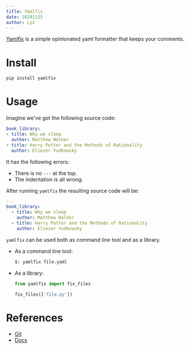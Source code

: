 ```yaml
---
title: Yamlfix
date: 20201125
author: Lyz
---
```


[Yamlfix](https://johnwidhalm.github.io/yamlfix/) is a simple opinionated yaml
formatter that keeps your comments.

# Install

```bash
pip install yamlfix
```

# Usage

Imagine we've got the following source code:

```yaml
book_library:
- title: Why we sleep
  author: Matthew Walker
- title: Harry Potter and the Methods of Rationality
  author: Eliezer Yudkowsky
```

It has the following errors:

* There is no `---` at the top.
* The indentation is all wrong.

After running `yamlfix` the resulting source code will be:

```yaml
---
book_library:
  - title: Why we sleep
    author: Matthew Walker
  - title: Harry Potter and the Methods of Rationality
    author: Eliezer Yudkowsky
```

`yamlfix` can be used both as command line tool and as a library.

* As a command line tool:

    ```bash
    $: yamlfix file.yaml
    ```

* As a library:

    ```python
    from yamlfix import fix_files

    fix_files(['file.py'])
    ```

# References

* [Git](https://github.com/johnwidhalm/yamlfix)
* [Docs](https://johnwidhalm.github.io/yamlfix/)
